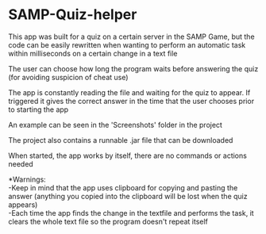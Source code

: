 # SAMP-Quiz-helper
This app was built for a quiz on a certain server in the SAMP Game, but the code can be easily rewritten when wanting to perform an automatic task within milliseconds on a certain change in a text file

The user can choose how long the program waits before answering the quiz (for avoiding suspicion of cheat use)

The app is constantly reading the file and waiting for the quiz to appear. If triggered it gives the correct answer in the time that the user chooses prior to starting the app

An example can be seen in the 'Screenshots' folder in the project

The project also contains a runnable .jar file that can be downloaded

When started, the app works by itself, there are no commands or actions needed</br>


*Warnings: </br>
-Keep in mind that the app uses clipboard for copying and pasting the answer (anything you copied into the clipboard will be lost when the quiz appears)</br>
-Each time the app finds the change in the textfile and performs the task, it clears the whole text file so the program doesn't repeat itself

